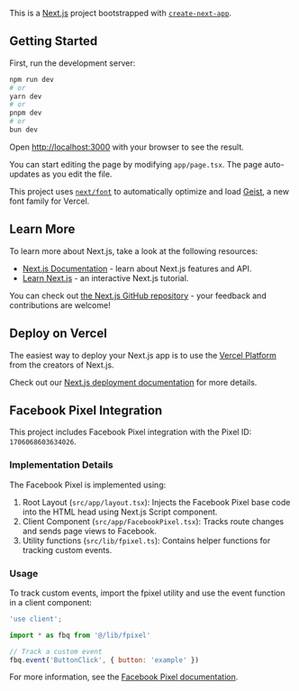 This is a [Next.js](https://nextjs.org) project bootstrapped with [`create-next-app`](https://nextjs.org/docs/app/api-reference/cli/create-next-app).

## Getting Started

First, run the development server:

```bash
npm run dev
# or
yarn dev
# or
pnpm dev
# or
bun dev
```

Open [http://localhost:3000](http://localhost:3000) with your browser to see the result.

You can start editing the page by modifying `app/page.tsx`. The page auto-updates as you edit the file.

This project uses [`next/font`](https://nextjs.org/docs/app/building-your-application/optimizing/fonts) to automatically optimize and load [Geist](https://vercel.com/font), a new font family for Vercel.

## Learn More

To learn more about Next.js, take a look at the following resources:

- [Next.js Documentation](https://nextjs.org/docs) - learn about Next.js features and API.
- [Learn Next.js](https://nextjs.org/learn) - an interactive Next.js tutorial.

You can check out [the Next.js GitHub repository](https://github.com/vercel/next.js) - your feedback and contributions are welcome!

## Deploy on Vercel

The easiest way to deploy your Next.js app is to use the [Vercel Platform](https://vercel.com/new?utm_medium=default-template&filter=next.js&utm_source=create-next-app&utm_campaign=create-next-app-readme) from the creators of Next.js.

Check out our [Next.js deployment documentation](https://nextjs.org/docs/app/building-your-application/deploying) for more details.

## Facebook Pixel Integration

This project includes Facebook Pixel integration with the Pixel ID: `1706068603634026`.

### Implementation Details

The Facebook Pixel is implemented using:

1. Root Layout (`src/app/layout.tsx`): Injects the Facebook Pixel base code into the HTML head using Next.js Script component.
2. Client Component (`src/app/FacebookPixel.tsx`): Tracks route changes and sends page views to Facebook.
3. Utility functions (`src/lib/fpixel.ts`): Contains helper functions for tracking custom events.

### Usage

To track custom events, import the fpixel utility and use the event function in a client component:

```javascript
'use client';

import * as fbq from '@/lib/fpixel'

// Track a custom event
fbq.event('ButtonClick', { button: 'example' })
```

For more information, see the [Facebook Pixel documentation](https://developers.facebook.com/docs/facebook-pixel/implementation).
